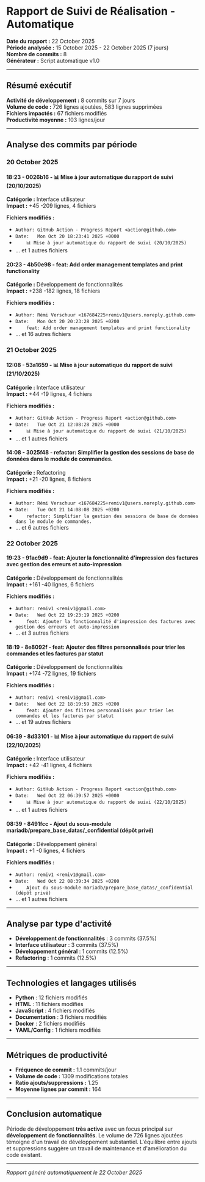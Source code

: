 # Rapport de Suivi de Réalisation - Automatique

**Date du rapport :** 22 October 2025  
**Période analysée :** 15 October 2025 - 22 October 2025 (7 jours)  
**Nombre de commits :** 8  
**Générateur :** Script automatique v1.0

---

## Résumé exécutif

**Activité de développement :** 8 commits sur 7 jours  
**Volume de code :** 726 lignes ajoutées, 583 lignes supprimées  
**Fichiers impactés :** 67 fichiers modifiés  
**Productivité moyenne :** 103 lignes/jour

---

## Analyse des commits par période


### 20 October 2025

#### 18:23 - 0026b16 - 📊 Mise à jour automatique du rapport de suivi (20/10/2025)

**Catégorie :** Interface utilisateur  
**Impact :** +45 -209 lignes, 4 fichiers

**Fichiers modifiés :**
- `Author: GitHub Action - Progress Report <action@github.com>`
- `Date:   Mon Oct 20 18:23:41 2025 +0000`
- `    📊 Mise à jour automatique du rapport de suivi (20/10/2025)`
- ... et 1 autres fichiers

#### 20:23 - 4b50e98 - feat: Add order management templates and print functionality

**Catégorie :** Développement de fonctionnalités  
**Impact :** +238 -182 lignes, 18 fichiers

**Fichiers modifiés :**
- `Author: Rémi Verschuur <167684225+remiv1@users.noreply.github.com>`
- `Date:   Mon Oct 20 20:23:28 2025 +0200`
- `    feat: Add order management templates and print functionality`
- ... et 16 autres fichiers


### 21 October 2025

#### 12:08 - 53a1659 - 📊 Mise à jour automatique du rapport de suivi (21/10/2025)

**Catégorie :** Interface utilisateur  
**Impact :** +44 -19 lignes, 4 fichiers

**Fichiers modifiés :**
- `Author: GitHub Action - Progress Report <action@github.com>`
- `Date:   Tue Oct 21 12:08:28 2025 +0000`
- `    📊 Mise à jour automatique du rapport de suivi (21/10/2025)`
- ... et 1 autres fichiers

#### 14:08 - 3025f48 - refactor: Simplifier la gestion des sessions de base de données dans le module de commandes.

**Catégorie :** Refactoring  
**Impact :** +21 -20 lignes, 8 fichiers

**Fichiers modifiés :**
- `Author: Rémi Verschuur <167684225+remiv1@users.noreply.github.com>`
- `Date:   Tue Oct 21 14:08:08 2025 +0200`
- `    refactor: Simplifier la gestion des sessions de base de données dans le module de commandes.`
- ... et 6 autres fichiers


### 22 October 2025

#### 19:23 - 91ac9d9 - feat: Ajouter la fonctionnalité d'impression des factures avec gestion des erreurs et auto-impression

**Catégorie :** Développement de fonctionnalités  
**Impact :** +161 -40 lignes, 6 fichiers

**Fichiers modifiés :**
- `Author: remiv1 <remiv1@gmail.com>`
- `Date:   Wed Oct 22 19:23:19 2025 +0200`
- `    feat: Ajouter la fonctionnalité d'impression des factures avec gestion des erreurs et auto-impression`
- ... et 3 autres fichiers

#### 18:19 - 8e8092f - feat: Ajouter des filtres personnalisés pour trier les commandes et les factures par statut

**Catégorie :** Développement de fonctionnalités  
**Impact :** +174 -72 lignes, 19 fichiers

**Fichiers modifiés :**
- `Author: remiv1 <remiv1@gmail.com>`
- `Date:   Wed Oct 22 18:19:59 2025 +0200`
- `    feat: Ajouter des filtres personnalisés pour trier les commandes et les factures par statut`
- ... et 19 autres fichiers

#### 06:39 - 8d33101 - 📊 Mise à jour automatique du rapport de suivi (22/10/2025)

**Catégorie :** Interface utilisateur  
**Impact :** +42 -41 lignes, 4 fichiers

**Fichiers modifiés :**
- `Author: GitHub Action - Progress Report <action@github.com>`
- `Date:   Wed Oct 22 06:39:57 2025 +0000`
- `    📊 Mise à jour automatique du rapport de suivi (22/10/2025)`
- ... et 1 autres fichiers

#### 08:39 - 8491fcc - Ajout du sous-module mariadb/prepare_base_datas/_confidential (dépôt privé)

**Catégorie :** Développement général  
**Impact :** +1 -0 lignes, 4 fichiers

**Fichiers modifiés :**
- `Author: remiv1 <remiv1@gmail.com>`
- `Date:   Wed Oct 22 08:39:34 2025 +0200`
- `    Ajout du sous-module mariadb/prepare_base_datas/_confidential (dépôt privé)`
- ... et 1 autres fichiers


---

## Analyse par type d'activité

- **Développement de fonctionnalités** : 3 commits (37.5%)
- **Interface utilisateur** : 3 commits (37.5%)
- **Développement général** : 1 commits (12.5%)
- **Refactoring** : 1 commits (12.5%)

---

## Technologies et langages utilisés

- **Python** : 12 fichiers modifiés
- **HTML** : 11 fichiers modifiés
- **JavaScript** : 4 fichiers modifiés
- **Documentation** : 3 fichiers modifiés
- **Docker** : 2 fichiers modifiés
- **YAML/Config** : 1 fichiers modifiés

---

## Métriques de productivité

- **Fréquence de commit :** 1.1 commits/jour
- **Volume de code :** 1309 modifications totales
- **Ratio ajouts/suppressions :** 1.25
- **Moyenne lignes par commit :** 164

---

## Conclusion automatique

Période de développement **très active** avec un focus principal sur **développement de fonctionnalités**. Le volume de 726 lignes ajoutées témoigne d'un travail de développement substantiel. L'équilibre entre ajouts et suppressions suggère un travail de maintenance et d'amélioration du code existant.

---
*Rapport généré automatiquement le 22 October 2025*